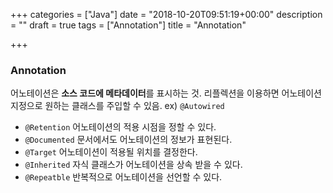 +++
categories = ["Java"]
date = "2018-10-20T09:51:19+00:00"
description = ""
draft = true
tags = ["Annotation"]
title = "Annotation"

+++
### Annotation

어노테이션은 **소스 코드에 메타데이터**를 표시하는 것. 리플렉션을 이용하면 어노테이션 지정으로 원하는 클래스를 주입할 수 있음. ex) `@Autowired`

* `@Retention` 어노테이션의 적용 시점을 정할 수 있다.
* `@Documented` 문서에서도 어노테이션의 정보가 표현된다.
* `@Target` 어노테이션이 적용될 위치를 결정한다.
* `@Inherited` 자식 클래스가 어노테이션을 상속 받을 수 있다.
* `@Repeatble` 반복적으로 어노테이션을 선언할 수 있다.